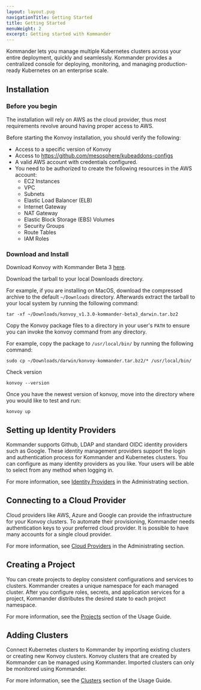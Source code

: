 ```yaml
---
layout: layout.pug
navigationTitle: Getting Started
title: Getting Started
menuWeight: 2
excerpt: Getting started with Kommander
---
```


Kommander lets you manage multiple Kubernetes clusters across your entire deployment, quickly and seamlessly. Kommander provides a centralized console for deploying, monitoring, and managing production-ready Kubernetes on an enterprise scale.

## Installation

### Before you begin
The installation will rely on AWS as the cloud provider, thus most requirements revolve around having proper access to AWS.

Before starting the Konvoy installation, you should verify the following:

* Access to a specific version of Konvoy
* Access to https://github.com/mesosphere/kubeaddons-configs
* A valid AWS account with credentials configured.
* You need to be authorized to create the following resources in the AWS account:
    * EC2 Instances
    * VPC
    * Subnets
    * Elastic Load Balancer (ELB)
    * Internet Gateway
    * NAT Gateway
    * Elastic Block Storage (EBS) Volumes
    * Security Groups
    * Route Tables
    * IAM Roles

### Download and Install
Download Konvoy with Kommander Beta 3 [here](https://github.com/mesosphere/konvoy/releases/tag/v1.3.0-kommander-beta3).

Download the tarball to your local Downloads directory.

For example, if you are installing on MacOS, download the compressed archive to the default `~/Downloads` directory.
Afterwards extract the tarball to your local system by running the following command:

```
tar -xf ~/Downloads/konvoy_v1.3.0-kommander-beta3_darwin.tar.bz2
```

Copy the Konvoy package files to a directory in your user's `PATH` to ensure you can invoke the konvoy command from any directory.

For example, copy the package to `/usr/local/bin/` by running the following command:

```
sudo cp ~/Downloads/darwin/konvoy-kommander.tar.bz2/* /usr/local/bin/
```

Check version

```
konvoy --version 
```

Once you have the newest version of konvoy, move into the directory where you would like to test and run:

```
konvoy up	
```

## Setting up Identity Providers
Kommander supports Github, LDAP and standard OIDC identity providers such as Google. These identity management providers support the login and authentication process for Kommander and Kubernetes clusters. You can configure as many identity providers as you like. Your users will be able to select from any method when logging in.

For more information, see [Identity Providers](./latest/administrating/#identity-providers) in the Administrating section.

## Connecting to a Cloud Provider
Cloud providers like AWS, Azure and Google can provide the infrastructure for your Konvoy clusters. To automate their provisioning, Kommander needs authentication keys to your preferred cloud provider. It is possible to have many accounts for a single cloud provider.

For more information, see [Cloud Providers](./latest/administrating/#cloud-providers) in the Administrating section.

## Creating a Project
You can create projects to deploy consistent configurations and services to clusters. Kommander creates a unique namespace for each managed cluster. After you configure roles, secrets, and application services for a project, Kommander distributes the desired state to each project namespace.

For more information, see the [Projects](./common-tasks/projects/) section of the Usage Guide.

## Adding Clusters
Connect Kubernetes clusters to Kommander by importing existing clusters or creating new Konvoy clusters. Konvoy clusters that are created by Kommander can be managed using Kommander. Imported clusters can only be monitored using Kommander.

For more information, see the [Clusters](./common-tasks/clusters/) section of the Usage Guide.
